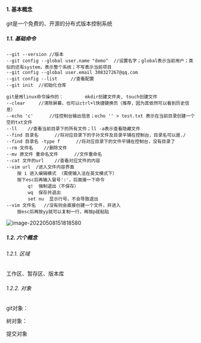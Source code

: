 #### 1. 基本概念

git是一个免费的、开源的分布式版本控制系统

##### 1.1. 基础命令

```
--git --version	//版本
--git config --global user.name "demo"	//设置名字；global表示当前用户；类似的还有system，表示整个系统；不写表示当前项目
--git config --global user.email 308327267@qq.com		
--git config --list		//查看配置
--git init	//初始化仓库

git是用linux命令操作的：		mkdir创建文件夹, touch创建文件
--clear 	//清除屏幕，也可以ctrl+l快捷键换页（推荐，因为其依然可以看到历史信息）
--echo 'c'		//往控制台输出信息；echo '' > test.txt 表示在当前目录创建一个空的txt文件
--ll	//查看当前目录下的所有文件；ll -a表示查看隐藏文件
--find 目录名		//将对应目录下的子孙文件及目录平铺在控制台，目录名可以是./
--find 目录名 -type f		//将对应目录下的文件平铺在控制台，没有目录了
--rm 文件名	//删除文件
--mv 原文件 重命名文件		//文件重命名
--cat 文件的url	//查看对应文件的内容
--vim url  /进入文件内容界面
	按 i 进入编辑模式 （需使输入法在英文模式下）
	按下esc后再输入冒号':'，后面接一下命令
		q!	强制退出（不保存）
		wq	保存并退出
		set nu	显示行号，不会导致退出
--vim 文件名	//没有则会直接创建一个文件，并进入
	按esc后再按yy就可以复制一行，再按p就粘贴

```

![image-20220508151818580](C:\Users\30832\AppData\Roaming\Typora\typora-user-images\image-20220508151818580.png)

##### 1.2. 六个概念

###### 1.2.1. 区域

工作区、暂存区、版本库

###### 1.2.2. 对象

git对象：

树对象：

提交对象